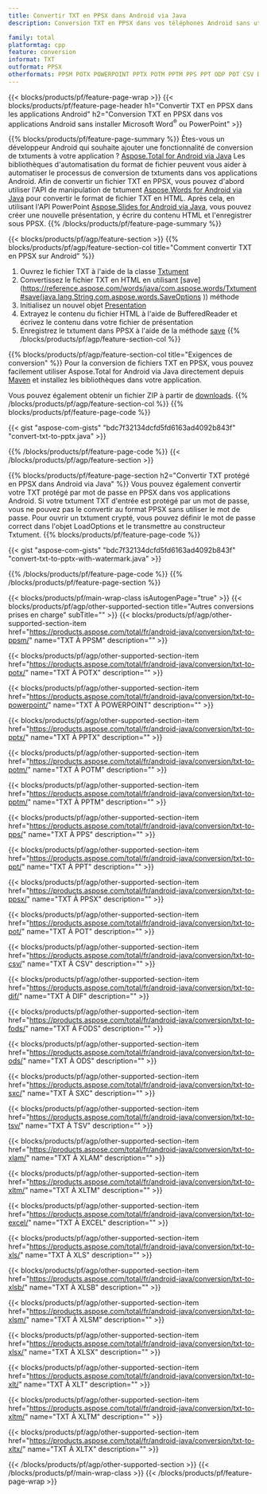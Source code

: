 ```yaml
---
title: Convertir TXT en PPSX dans Android via Java
description: Conversion TXT en PPSX dans vos téléphones Android sans utiliser Microsoft Word de PowerPoint

family: total
platformtag: cpp
feature: conversion
informat: TXT
outformat: PPSX
otherformats: PPSM POTX POWERPOINT PPTX POTM PPTM PPS PPT ODP POT CSV DIF FODS ODS SXC TSV XLAM XLTM EXCEL XLS XLSB XLSM XLSX XLT XLTM XLTX
---
```

{{< blocks/products/pf/feature-page-wrap >}}
{{< blocks/products/pf/feature-page-header h1="Convertir TXT en PPSX dans les applications Android" h2="Conversion TXT en PPSX dans vos applications Android sans installer Microsoft Word<sup>&reg;</sup> ou PowerPoint" >}}

{{% blocks/products/pf/feature-page-summary %}}
Êtes-vous un développeur Android qui souhaite ajouter une fonctionnalité de conversion de txtuments à votre application ? [Aspose.Total for Android via Java](https://products.aspose.com/total/android-java/) Les bibliothèques d'automatisation du format de fichier peuvent vous aider à automatiser le processus de conversion de txtuments dans vos applications Android. Afin de convertir un fichier TXT en PPSX, vous pouvez d'abord utiliser l'API de manipulation de txtument [Aspose.Words for Android via Java](https://products.aspose.com/words/android-java/) pour convertir le format de fichier TXT en HTML. Après cela, en utilisant l'API PowerPoint [Aspose.Slides for Android via Java](https://products.aspose.com/slides/android-java/), vous pouvez créer une nouvelle présentation, y écrire du contenu HTML et l'enregistrer sous PPSX. 
{{% /blocks/products/pf/feature-page-summary  %}}

{{< blocks/products/pf/agp/feature-section >}}
{{% blocks/products/pf/agp/feature-section-col title="Comment convertir TXT en PPSX sur Android" %}}
1. Ouvrez le fichier TXT à l'aide de la classe [Txtument](https://reference.aspose.com/words/java/com.aspose.words/Txtument)
2. Convertissez le fichier TXT en HTML en utilisant [save](https://reference.aspose.com/words/java/com.aspose.words/Txtument#save(java.lang.String,com.aspose.words.SaveOptions )) méthode
3. Initialisez un nouvel objet [Presentation](https://reference.aspose.com/slides/java/com.aspose.slides/Presentation)
5. Extrayez le contenu du fichier HTML à l'aide de BufferedReader et écrivez le contenu dans votre fichier de présentation
6. Enregistrez le txtument dans PPSX à l'aide de la méthode [save](https://reference.aspose.com/slides/java/com.aspose.slides/Presentation#save-java.io.OutputStream-int-)
{{% /blocks/products/pf/agp/feature-section-col %}}

{{% blocks/products/pf/agp/feature-section-col title="Exigences de conversion" %}}
Pour la conversion de fichiers TXT en PPSX, vous pouvez facilement utiliser Aspose.Total for Android via Java directement depuis [Maven](https://repository.aspose.com/webapp/#/artifacts/browse/tree/General/repo/com/aspose/aspose-total) et installez les bibliothèques dans votre application.

Vous pouvez également obtenir un fichier ZIP à partir de [downloads](https://downloads.aspose.com/total/androidjava).
{{% /blocks/products/pf/agp/feature-section-col %}}
{{% blocks/products/pf/feature-page-code %}}

{{< gist "aspose-com-gists" "bdc7f32134dcfd5fd6163ad4092b843f" "convert-txt-to-pptx.java" >}}



{{% /blocks/products/pf/feature-page-code %}}
{{< /blocks/products/pf/agp/feature-section >}}

{{% blocks/products/pf/feature-page-section  h2="Convertir TXT protégé en PPSX dans Android via Java" %}}
Vous pouvez également convertir votre TXT protégé par mot de passe en PPSX dans vos applications Android. Si votre txtument TXT d'entrée est protégé par un mot de passe, vous ne pouvez pas le convertir au format PPSX sans utiliser le mot de passe. Pour ouvrir un txtument crypté, vous pouvez définir le mot de passe correct dans l'objet LoadOptions et le transmettre au constructeur Txtument.
{{% blocks/products/pf/feature-page-code %}}

{{< gist "aspose-com-gists" "bdc7f32134dcfd5fd6163ad4092b843f" "convert-txt-to-pptx-with-watermark.java" >}}

{{% /blocks/products/pf/feature-page-code  %}}
{{% /blocks/products/pf/feature-page-section %}}

{{< blocks/products/pf/main-wrap-class isAutogenPage="true" >}}
{{< blocks/products/pf/agp/other-supported-section title="Autres conversions prises en charge" subTitle="" >}}
{{< blocks/products/pf/agp/other-supported-section-item href="https://products.aspose.com/total/fr/android-java/conversion/txt-to-ppsm/" name="TXT À PPSM" description="" >}}

{{< blocks/products/pf/agp/other-supported-section-item href="https://products.aspose.com/total/fr/android-java/conversion/txt-to-potx/" name="TXT À POTX" description="" >}}

{{< blocks/products/pf/agp/other-supported-section-item href="https://products.aspose.com/total/fr/android-java/conversion/txt-to-powerpoint/" name="TXT À POWERPOINT" description="" >}}

{{< blocks/products/pf/agp/other-supported-section-item href="https://products.aspose.com/total/fr/android-java/conversion/txt-to-pptx/" name="TXT À PPTX" description="" >}}

{{< blocks/products/pf/agp/other-supported-section-item href="https://products.aspose.com/total/fr/android-java/conversion/txt-to-potm/" name="TXT À POTM" description="" >}}

{{< blocks/products/pf/agp/other-supported-section-item href="https://products.aspose.com/total/fr/android-java/conversion/txt-to-pptm/" name="TXT À PPTM" description="" >}}

{{< blocks/products/pf/agp/other-supported-section-item href="https://products.aspose.com/total/fr/android-java/conversion/txt-to-pps/" name="TXT À PPS" description="" >}}

{{< blocks/products/pf/agp/other-supported-section-item href="https://products.aspose.com/total/fr/android-java/conversion/txt-to-ppt/" name="TXT À PPT" description="" >}}

{{< blocks/products/pf/agp/other-supported-section-item href="https://products.aspose.com/total/fr/android-java/conversion/txt-to-ppsx/" name="TXT À PPSX" description="" >}}

{{< blocks/products/pf/agp/other-supported-section-item href="https://products.aspose.com/total/fr/android-java/conversion/txt-to-pot/" name="TXT À POT" description="" >}}

{{< blocks/products/pf/agp/other-supported-section-item href="https://products.aspose.com/total/fr/android-java/conversion/txt-to-csv/" name="TXT À CSV" description="" >}}

{{< blocks/products/pf/agp/other-supported-section-item href="https://products.aspose.com/total/fr/android-java/conversion/txt-to-dif/" name="TXT À DIF" description="" >}}

{{< blocks/products/pf/agp/other-supported-section-item href="https://products.aspose.com/total/fr/android-java/conversion/txt-to-fods/" name="TXT À FODS" description="" >}}

{{< blocks/products/pf/agp/other-supported-section-item href="https://products.aspose.com/total/fr/android-java/conversion/txt-to-ods/" name="TXT À ODS" description="" >}}

{{< blocks/products/pf/agp/other-supported-section-item href="https://products.aspose.com/total/fr/android-java/conversion/txt-to-sxc/" name="TXT À SXC" description="" >}}

{{< blocks/products/pf/agp/other-supported-section-item href="https://products.aspose.com/total/fr/android-java/conversion/txt-to-tsv/" name="TXT À TSV" description="" >}}

{{< blocks/products/pf/agp/other-supported-section-item href="https://products.aspose.com/total/fr/android-java/conversion/txt-to-xlam/" name="TXT À XLAM" description="" >}}

{{< blocks/products/pf/agp/other-supported-section-item href="https://products.aspose.com/total/fr/android-java/conversion/txt-to-xltm/" name="TXT À XLTM" description="" >}}

{{< blocks/products/pf/agp/other-supported-section-item href="https://products.aspose.com/total/fr/android-java/conversion/txt-to-excel/" name="TXT À EXCEL" description="" >}}

{{< blocks/products/pf/agp/other-supported-section-item href="https://products.aspose.com/total/fr/android-java/conversion/txt-to-xls/" name="TXT À XLS" description="" >}}

{{< blocks/products/pf/agp/other-supported-section-item href="https://products.aspose.com/total/fr/android-java/conversion/txt-to-xlsb/" name="TXT À XLSB" description="" >}}

{{< blocks/products/pf/agp/other-supported-section-item href="https://products.aspose.com/total/fr/android-java/conversion/txt-to-xlsm/" name="TXT À XLSM" description="" >}}

{{< blocks/products/pf/agp/other-supported-section-item href="https://products.aspose.com/total/fr/android-java/conversion/txt-to-xlsx/" name="TXT À XLSX" description="" >}}

{{< blocks/products/pf/agp/other-supported-section-item href="https://products.aspose.com/total/fr/android-java/conversion/txt-to-xlt/" name="TXT À XLT" description="" >}}

{{< blocks/products/pf/agp/other-supported-section-item href="https://products.aspose.com/total/fr/android-java/conversion/txt-to-xltm/" name="TXT À XLTM" description="" >}}

{{< blocks/products/pf/agp/other-supported-section-item href="https://products.aspose.com/total/fr/android-java/conversion/txt-to-xltx/" name="TXT À XLTX" description="" >}}


{{< /blocks/products/pf/agp/other-supported-section >}}
{{< /blocks/products/pf/main-wrap-class >}}
{{< /blocks/products/pf/feature-page-wrap >}}